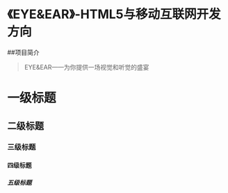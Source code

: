 # 《EYE&EAR》-HTML5与移动互联网开发方向

##项目简介

>EYE&EAR——为你提供一场视觉和听觉的盛宴

# 一级标题
## 二级标题
### 三级标题
#### 四级标题
##### 五级标题
